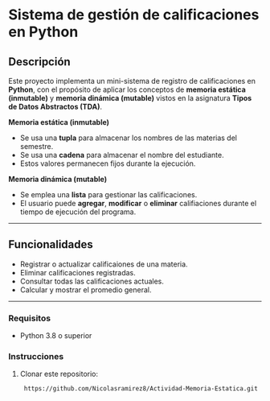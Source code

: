 # Sistema de gestión de calificaciones en Python

##  Descripción
Este proyecto implementa un mini-sistema de registro de calificaciones en **Python**, con el propósito de aplicar los conceptos de **memoria estática (inmutable)** y **memoria dinámica (mutable)** vistos en la asignatura **Tipos de Datos Abstractos (TDA)**.

**Memoria estática (inmutable)**
- Se usa una **tupla** para almacenar los nombres de las materias del semestre.
- Se usa una **cadena** para almacenar el nombre del estudiante.
- Estos valores permanecen fijos durante la ejecución.

**Memoria dinámica (mutable)**
- Se emplea una **lista** para gestionar las calificaciones.
- El usuario puede **agregar**, **modificar** o **eliminar** califiaciones durante el tiempo de ejecución del programa.

---

##  Funcionalidades
- Registrar o actualizar calificaiones de una materia.
- Eliminar calificaciones registradas.
- Consultar todas las calificaciones actuales.
- Calcular y mostrar el promedio general.  

---

### Requisitos
- Python 3.8 o superior

### Instrucciones
1. Clonar este repositorio:
   ```bash
    https://github.com/Nicolasramirez8/Actividad-Memoria-Estatica.git
